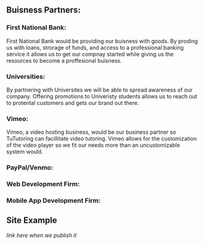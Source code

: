 ## Buisness Partners: 

### First National Bank:
First National Bank would be providing our buisness with goods. By proding us with loans, strorage of funds, and access to a professional banking service it allows us to get our compnay started while giving us the resources to become a proffesional buisness.
### Universities:
By partnering with Universites we will be able to spread awareness of our company. Offering promotions to Univeristy students allows us to reach out to protental customers and gets our brand out there.  
### Vimeo:
Vimeo, a video hosting business, would be our business partner so TuTutoring can facillitate video tutoring.
Vimeo allows for the customization of the video player so we fit our needs more than an uncustomizable system would. 
### PayPal/Venmo:

### Web Development Firm:

### Mobile App Development Firm:

## Site Example
*link here when we publish it*
